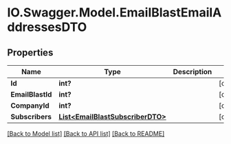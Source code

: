 # IO.Swagger.Model.EmailBlastEmailAddressesDTO
## Properties

Name | Type | Description | Notes
------------ | ------------- | ------------- | -------------
**Id** | **int?** |  | [optional] 
**EmailBlastId** | **int?** |  | [optional] 
**CompanyId** | **int?** |  | [optional] 
**Subscribers** | [**List&lt;EmailBlastSubscriberDTO&gt;**](EmailBlastSubscriberDTO.md) |  | [optional] 

[[Back to Model list]](../README.md#documentation-for-models) [[Back to API list]](../README.md#documentation-for-api-endpoints) [[Back to README]](../README.md)

